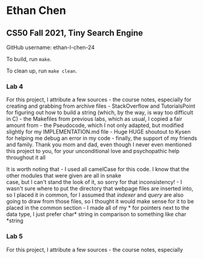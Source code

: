 # Ethan Chen
## CS50 Fall 2021, Tiny Search Engine

GitHub username: ethan-l-chen-24

To build, run `make`.

To clean up, run `make clean`.

### Lab 4

For this project, I attribute a few sources
    - the course notes, especially for creating and grabbing from archive files
    - StackOverflow and TutorialsPoint for figuring out how to build a string (which, by 
        the way, is way too difficult in C)
    - the Makefiles from previous labs, which as usual, I copied a fair amount from
    - the Pseudocode, which I not only adapted, but modified slightly for my IMPLEMENTATION.md file
    - Huge HUGE shoutout to Kysen for helping me debug an error in my code
    - finally, the support of my friends and family. Thank you mom and dad, even though
        I never even mentioned this project to you, for your unconditional love and
        psychopathic help throughout it all

It is worth noting that
    - I used all camelCase for this code. I know that the other modules that were given are all in snake   
        case, but I can't stand the look of it, so sorry for that inconsistency!
    - I wasn't sure where to put the directory that webpage files are inserted into, so I placed it in
        common, for I assumed that _indexer_ and _query_ are also going to draw from those files, so
        I thought it would make sense for it to be placed in the common section
    - I made all of my * for pointers next to the data type, I just prefer char* string in comparison to something like char *string

### Lab 5
For this project, I attribute a few sources
    - the course notes, especially  